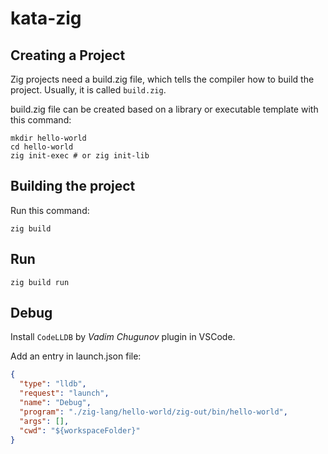 # kata-zig


## Creating a Project
Zig projects need a build.zig file, which tells the compiler how to build the project.
Usually, it is called `build.zig`.

build.zig file can be created based on a library or executable template with this command:
```
mkdir hello-world
cd hello-world
zig init-exec # or zig init-lib
```

## Building the project
Run this command:

```
zig build 
```

## Run
```
zig build run
```

## Debug
Install `CodeLLDB` by *Vadim Chugunov* plugin in VSCode.


Add an entry in launch.json file:
```json
{
  "type": "lldb",
  "request": "launch",
  "name": "Debug",
  "program": "./zig-lang/hello-world/zig-out/bin/hello-world",
  "args": [],
  "cwd": "${workspaceFolder}"
}
```